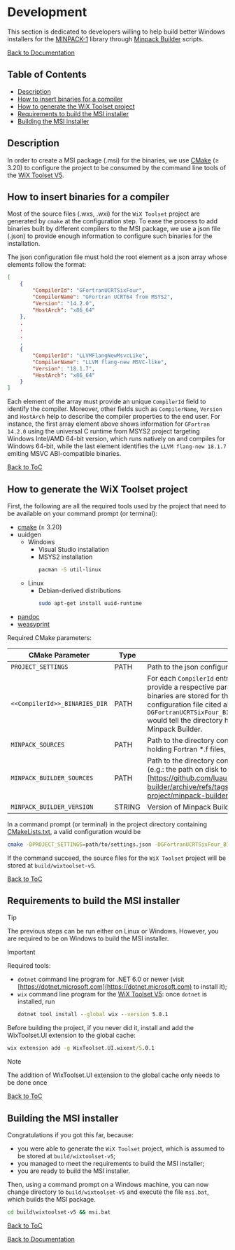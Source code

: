 # Development

This section is dedicated to developers willing to help build better Windows installers for the [MINPACK-1](https://www.netlib.org/minpack) library through [Minpack Builder](https://github.com/luau-project/minpack-builder) scripts.

[Back to Documentation](./README.md)

## Table of Contents

* [Description](#description)
* [How to insert binaries for a compiler](#how-to-insert-binaries-for-a-compiler)
* [How to generate the WiX Toolset project](#how-to-generate-the-wix-toolset-project)
* [Requirements to build the MSI installer](#requirements-to-build-the-msi-installer)
* [Building the MSI installer](#building-the-msi-installer)

## Description

In order to create a MSI package (.msi) for the binaries, we use [CMake](https://cmake.org/) (&ge; 3.20) to configure the project to be consumed by the command line tools of the [WiX Toolset V5](https://wixtoolset.org/).

## How to insert binaries for a compiler

Most of the source files (.wxs, .wxi) for the ```WiX Toolset``` project are generated by ```cmake``` at the configuration step. To ease the process to add binaries built by different compilers to the MSI package, we use a json file (.json) to provide enough information to configure such binaries for the installation.

The json configuration file must hold the root element as a json array whose elements follow the format:

```json
[
    {
        "CompilerId": "GFortranUCRTSixFour",
        "CompilerName": "GFortran UCRT64 from MSYS2",
        "Version": "14.2.0",
        "HostArch": "x86_64"
    },
    .
    .
    .
    ,
    {
        "CompilerId": "LLVMFlangNewMsvcLike",
        "CompilerName": "LLVM flang-new MSVC-like",
        "Version": "18.1.7",
        "HostArch": "x86_64"
    }
]
```

Each element of the array must provide an unique ```CompilerId``` field to identify the compiler. Moreover, other fields such as ```CompilerName```, ```Version``` and ```HostArch``` help to describe the compiler properties to the end user. For instance, the first array element above shows information for ```GFortran 14.2.0``` using the universal C runtime from MSYS2 project targeting Windows Intel/AMD 64-bit version, which runs natively on and compiles for Windows 64-bit, while the last element identifies the ```LLVM flang-new 18.1.7``` emiting MSVC ABI-compatible binaries.

[Back to ToC](#table-of-contents)

## How to generate the WiX Toolset project

First, the following are all the required tools used by the project that need to be available on your command prompt (or terminal):

* [cmake](https://cmake.org/) (&ge; 3.20)
* uuidgen
    * Windows
        * Visual Studio installation
        * MSYS2 installation
            ```bash
            pacman -S util-linux
            ```
    * Linux
        * Debian-derived distributions
            ```bash
            sudo apt-get install uuid-runtime
            ```
* [pandoc](https://pandoc.org)
* [weasyprint](https://weasyprint.org/)

Required CMake parameters:

| CMake Parameter | Type | Description |
|-----------------|------|-------------|
| ```PROJECT_SETTINGS``` | PATH | Path to the json configuration file. |
| ```<<CompilerId>>_BINARIES_DIR``` | PATH | For each ```CompilerId``` entry in the configuration file, you must provide a respective parameter pointing to the directory where binaries are stored for that compiler. For instance, assuming the configuration file cited above, ```-DGFortranUCRTSixFour_BINARIES_DIR=path/to/gfortran/binaries``` would tell the directory holding gfortran binaries built by Minpack Builder. |
| ```MINPACK_SOURCES``` | PATH | Path to the directory containing Minpack source code (directory holding Fortran *.f files, and also the disclaimer). |
| ```MINPACK_BUILDER_SOURCES``` | PATH | Path to the directory containing Minpack Builder source code (e.g.: the path on disk to the extracted directory of [https://github.com/luau-project/minpack-builder/archive/refs/tags/1.1.0.zip](https://github.com/luau-project/minpack-builder/archive/refs/tags/1.1.0.zip)). |
| ```MINPACK_BUILDER_VERSION``` | STRING | Version of Minpack Builder (e.g.: 1.1.0). |

In a command prompt (or terminal) in the project directory containing [CMakeLists.txt](../CMakeLists.txt), a valid configuration would be

```bash
cmake -DPROJECT_SETTINGS=path/to/settings.json -DGFortranUCRTSixFour_BINARIES_DIR=path/to/gfortran/binaries -DLLVMFlangNewMsvcLike_BINARIES_DIR=path/to/llvm-flang-msvc-like/binaries -DMINPACK_SOURCES=path/to/minpack/source-code -DMINPACK_BUILDER_SOURCES=path/to/minpack-builder/source-code -DMINPACK_BUILDER_VERSION=1.1.0 -S . -B build
```

If the command succeed, the source files for the ```WiX Toolset``` project will be stored at ```build/wixtoolset-v5```.

[Back to ToC](#table-of-contents)

## Requirements to build the MSI installer

> [!TIP]
> 
> The previous steps can be run either on Linux or Windows. However, you are required to be on Windows to build the MSI installer.

> [!IMPORTANT]
> 
> Required tools:
> * ```dotnet``` command line program for .NET 6.0 or newer (visit [https://dotnet.microsoft.com](https://dotnet.microsoft.com) to install it);
> * ```wix``` command line program for the [WiX Toolset V5](https://wixtoolset.org/): once ```dotnet``` is installed, run
>     ```cmd
>     dotnet tool install --global wix --version 5.0.1
>     ```

Before building the project, if you never did it, install and add the WixToolset.UI extension to the global cache:

```cmd
wix extension add -g WixToolset.UI.wixext/5.0.1
```

> [!NOTE]
> 
> The addition of WixToolset.UI extension to the global cache only needs to be done once

[Back to ToC](#table-of-contents)

## Building the MSI installer

Congratulations if you got this far, because:
* you were able to generate the ```WiX Toolset``` project, which is assumed to be stored at ```build/wixtoolset-v5```;
* you managed to meet the requirements to build the MSI installer;
* you are ready to build the MSI installer.

Then, using a command prompt on a Windows machine, you can now change directory to ```build/wixtoolset-v5``` and execute the file ```msi.bat```, which builds the MSI package.

```cmd
cd build\wixtoolset-v5 && msi.bat
```

[Back to ToC](#table-of-contents)

[Back to Documentation](./README.md)